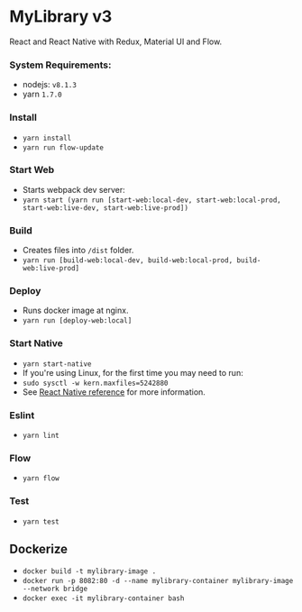 # MyLibrary v3
React and React Native with Redux, Material UI and Flow.

### System Requirements:
* nodejs: `v8.1.3`
* yarn `1.7.0`

### Install
* `yarn install`
* `yarn run flow-update`

### Start Web
* Starts webpack dev server:
* `yarn start (yarn run [start-web:local-dev, start-web:local-prod, start-web:live-dev, start-web:live-prod])`

### Build
* Creates files into `/dist` folder.
* `yarn run [build-web:local-dev, build-web:local-prod, build-web:live-prod]`

### Deploy
* Runs docker image at nginx.
* `yarn run [deploy-web:local]`

### Start Native
* `yarn start-native`
* If you're using Linux, for the first time you may need to run:
* `sudo sysctl -w kern.maxfiles=5242880`
* See [React Native reference](https://github.com/react-community/create-react-native-app) for more information.


### Eslint
* `yarn lint`

### Flow
* `yarn flow`

### Test
* `yarn test`

## Dockerize
* `docker build -t mylibrary-image .`
* `docker run -p 8082:80 -d --name mylibrary-container mylibrary-image --network bridge`
* `docker exec -it mylibrary-container bash`
